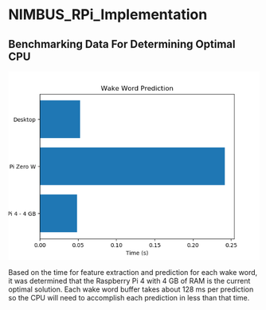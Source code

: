 # NIMBUS_RPi_Implementation

## Benchmarking Data For Determining Optimal CPU

![alt text](https://raw.githubusercontent.com/calpoly-csai/NIMBUS_RPi_Implementation/master/Misc/Benchmarking_Output.png)

Based on the time for feature extraction and prediction for each wake word, it was determined that the Raspberry Pi 4 with 4 GB of RAM is the current optimal solution.
Each wake word buffer takes about 128 ms per prediction so the CPU will need to accomplish each prediction in less than that time.
